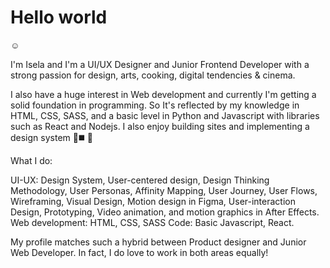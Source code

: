 <h1>Hello world</h1> ☺️

I'm Isela and I'm a UI/UX Designer and Junior Frontend Developer with a strong passion for design, arts, cooking, digital tendencies & cinema.

I also have a huge interest in Web development and currently I'm getting a solid foundation in programming.
So It's reflected by my knowledge in HTML, CSS, SASS, and a basic level in Python and Javascript with libraries such as React and Nodejs.
I also enjoy building sites and implementing a design system 🔺◼️ 🔷

What I do:

UI-UX: Design System, User-centered design, Design Thinking Methodology,
User Personas, Affinity Mapping, User Journey, User Flows, Wireframing, Visual Design,
Motion design in Figma, User-interaction Design, Prototyping, Video animation, and motion graphics in After Effects.
Web development: HTML, CSS, SASS
Code: Basic Javascript, React.

My profile matches such a hybrid between Product designer and Junior Web Developer.
In fact, I do love to work in both areas equally!
